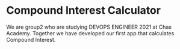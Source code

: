 # Compound Interest Calculator

We are group2 who are studying DEVOPS ENGINEER 2021 at Chas Academy.
Together we have developed our first app that calculates Compound Interest.
